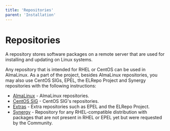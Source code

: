 ```yaml
---
title: 'Repositories'
parent: 'Installation'
---
```


<Breadcrumbs />

# Repositories

A repository stores software packages on a remote server that are used for installing and updating on Linux systems. 

Any repository that is intended for RHEL or CentOS can be used in AlmaLinux. As a part of the project, besides AlmaLinux repositories, you may also use CentOS SIGs, EPEL, the ELRepo Project and Synergy repositories
 with the following instructions:

* [AlmaLinux](/repos/AlmaLinux) - AlmaLinux repositories.
* [CentOS SIG](/repos/CentOS) - CentOS SIG's repositories. 
* [Extras](/repos/Extras) - Extra repositories such as EPEL and the ELRepo Project.
* [Synergy](/repos/Synergy) - Repository for any RHEL-compatible distribution with packages that are not present in RHEL or EPEL yet but were requested by the Community.
